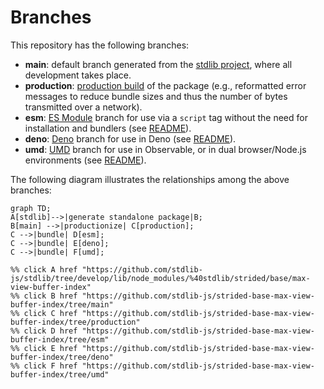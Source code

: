 <!--

@license Apache-2.0

Copyright (c) 2022 The Stdlib Authors.

Licensed under the Apache License, Version 2.0 (the "License");
you may not use this file except in compliance with the License.
You may obtain a copy of the License at

    http://www.apache.org/licenses/LICENSE-2.0

Unless required by applicable law or agreed to in writing, software
distributed under the License is distributed on an "AS IS" BASIS,
WITHOUT WARRANTIES OR CONDITIONS OF ANY KIND, either express or implied.
See the License for the specific language governing permissions and
limitations under the License.

-->

# Branches

This repository has the following branches:

-   **main**: default branch generated from the [stdlib project][stdlib-url], where all development takes place.
-   **production**: [production build][production-url] of the package (e.g., reformatted error messages to reduce bundle sizes and thus the number of bytes transmitted over a network).
-   **esm**: [ES Module][esm-url] branch for use via a `script` tag without the need for installation and bundlers (see [README][esm-readme]).
-   **deno**: [Deno][deno-url] branch for use in Deno (see [README][deno-readme]).
-   **umd**: [UMD][umd-url] branch for use in Observable, or in dual browser/Node.js environments (see [README][umd-readme]).

The following diagram illustrates the relationships among the above branches:

```mermaid
graph TD;
A[stdlib]-->|generate standalone package|B;
B[main] -->|productionize| C[production];
C -->|bundle| D[esm];
C -->|bundle| E[deno];
C -->|bundle| F[umd];

%% click A href "https://github.com/stdlib-js/stdlib/tree/develop/lib/node_modules/%40stdlib/strided/base/max-view-buffer-index"
%% click B href "https://github.com/stdlib-js/strided-base-max-view-buffer-index/tree/main"
%% click C href "https://github.com/stdlib-js/strided-base-max-view-buffer-index/tree/production"
%% click D href "https://github.com/stdlib-js/strided-base-max-view-buffer-index/tree/esm"
%% click E href "https://github.com/stdlib-js/strided-base-max-view-buffer-index/tree/deno"
%% click F href "https://github.com/stdlib-js/strided-base-max-view-buffer-index/tree/umd"
```

[stdlib-url]: https://github.com/stdlib-js/stdlib/tree/develop/lib/node_modules/%40stdlib/strided/base/max-view-buffer-index
[production-url]: https://github.com/stdlib-js/strided-base-max-view-buffer-index/tree/production
[deno-url]: https://github.com/stdlib-js/strided-base-max-view-buffer-index/tree/deno
[deno-readme]: https://github.com/stdlib-js/strided-base-max-view-buffer-index/blob/deno/README.md
[umd-url]: https://github.com/stdlib-js/strided-base-max-view-buffer-index/tree/umd
[umd-readme]: https://github.com/stdlib-js/strided-base-max-view-buffer-index/blob/umd/README.md
[esm-url]: https://github.com/stdlib-js/strided-base-max-view-buffer-index/tree/esm
[esm-readme]: https://github.com/stdlib-js/strided-base-max-view-buffer-index/blob/esm/README.md